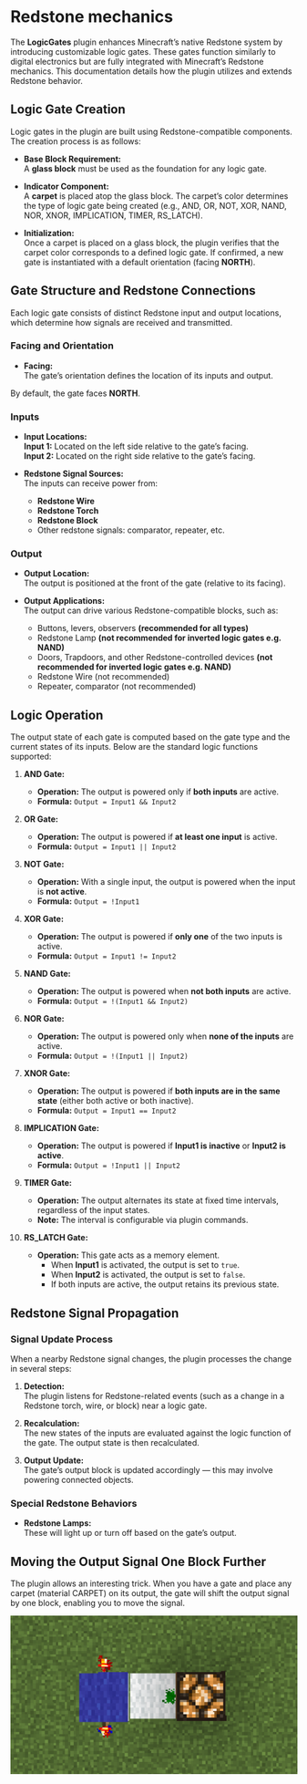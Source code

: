# Redstone mechanics

The **LogicGates** plugin enhances Minecraft’s native Redstone system by introducing customizable logic gates. These gates function similarly to digital electronics but are fully integrated with Minecraft’s Redstone mechanics. This documentation details how the plugin utilizes and extends Redstone behavior.

## Logic Gate Creation

Logic gates in the plugin are built using Redstone-compatible components. The creation process is as follows:

- **Base Block Requirement:**  
  A **glass block** must be used as the foundation for any logic gate.

- **Indicator Component:**  
  A **carpet** is placed atop the glass block. The carpet’s color determines the type of logic gate being created (e.g., AND, OR, NOT, XOR, NAND, NOR, XNOR, IMPLICATION, TIMER, RS_LATCH).

- **Initialization:**  
  Once a carpet is placed on a glass block, the plugin verifies that the carpet color corresponds to a defined logic gate. If confirmed, a new gate is instantiated with a default orientation (facing **NORTH**).

## Gate Structure and Redstone Connections

Each logic gate consists of distinct Redstone input and output locations, which determine how signals are received and transmitted.

### Facing and Orientation

- **Facing:**  
  The gate’s orientation defines the location of its inputs and output.

By default, the gate faces **NORTH**.

### Inputs

- **Input Locations:**  
  **Input 1:** Located on the left side relative to the gate’s facing.  
  **Input 2:** Located on the right side relative to the gate’s facing.

- **Redstone Signal Sources:**  
  The inputs can receive power from:
    - **Redstone Wire**
    - **Redstone Torch**
    - **Redstone Block**
    - Other redstone signals: comparator, repeater, etc.

### Output

- **Output Location:**  
  The output is positioned at the front of the gate (relative to its facing).

- **Output Applications:**  
  The output can drive various Redstone-compatible blocks, such as:
    - Buttons, levers, observers **(recommended for all types)**
    - Redstone Lamp **(not recommended for inverted logic gates e.g. NAND)**
    - Doors, Trapdoors, and other Redstone-controlled devices **(not recommended for inverted logic gates e.g. NAND)**
    - Redstone Wire (not recommended)
    - Repeater, comparator (not recommended)

## Logic Operation

The output state of each gate is computed based on the gate type and the current states of its inputs. Below are the standard logic functions supported:

1. **AND Gate:**  
    - **Operation:** The output is powered only if **both inputs** are active.  
    - **Formula:** `Output = Input1 && Input2`

2. **OR Gate:**  
    - **Operation:** The output is powered if **at least one input** is active.  
    - **Formula:** `Output = Input1 || Input2`

3. **NOT Gate:**  
    - **Operation:** With a single input, the output is powered when the input is **not active**.  
    - **Formula:** `Output = !Input1`

4. **XOR Gate:**  
    - **Operation:** The output is powered if **only one** of the two inputs is active.  
    - **Formula:** `Output = Input1 != Input2`

5. **NAND Gate:**  
    - **Operation:** The output is powered when **not both inputs** are active.  
    - **Formula:** `Output = !(Input1 && Input2)`

6. **NOR Gate:**  
    - **Operation:** The output is powered only when **none of the inputs** are active.  
    - **Formula:** `Output = !(Input1 || Input2)`

7. **XNOR Gate:**  
    - **Operation:** The output is powered if **both inputs are in the same state** (either both active or both inactive).  
    - **Formula:** `Output = Input1 == Input2`

8. **IMPLICATION Gate:**  
    - **Operation:** The output is powered if **Input1 is inactive** or **Input2 is active**.  
    - **Formula:** `Output = !Input1 || Input2`

9. **TIMER Gate:**  
    - **Operation:** The output alternates its state at fixed time intervals, regardless of the input states.  
    - **Note:** The interval is configurable via plugin commands.

10. **RS_LATCH Gate:**  
    - **Operation:** This gate acts as a memory element.  
        - When **Input1** is activated, the output is set to `true`.  
        - When **Input2** is activated, the output is set to `false`.  
        - If both inputs are active, the output retains its previous state.

## Redstone Signal Propagation

### Signal Update Process

When a nearby Redstone signal changes, the plugin processes the change in several steps:

1. **Detection:**  
   The plugin listens for Redstone-related events (such as a change in a Redstone torch, wire, or block) near a logic gate.

2. **Recalculation:**  
   The new states of the inputs are evaluated against the logic function of the gate. The output state is then recalculated.

3. **Output Update:**  
   The gate’s output block is updated accordingly — this may involve powering connected objects.

### Special Redstone Behaviors

- **Redstone Lamps:**  
  These will light up or turn off based on the gate’s output.

## Moving the Output Signal One Block Further

The plugin allows an interesting trick. When you have a gate and place any carpet (material CARPET) on its output, the gate will shift the output signal by one block, enabling you to move the signal.

![Moving output signal](../assets/moving-output-signal.png)